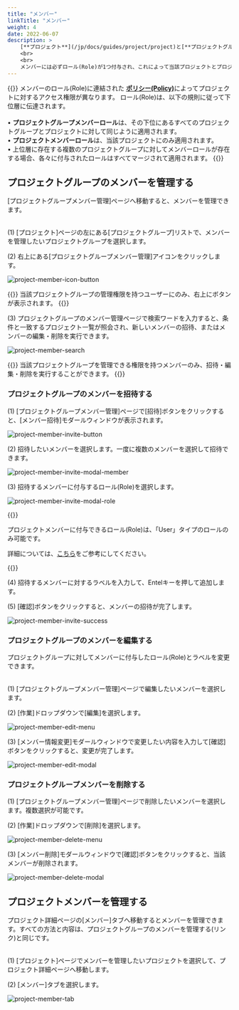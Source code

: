 ```yaml
---
title: "メンバー"
linkTitle: "メンバー"
weight: 4
date: 2022-06-07
description: >
    [**プロジェクト**](/jp/docs/guides/project/project)と[**プロジェクトグループ**](/jp/docs/guides/project/project-group)に **メンバー**を招待して[**ロール(Role)**](/jp/docs/guides/administration/iam-role)を付与することができます。
    <br>
    <br>
    メンバーには必ずロール(Role)が1つ付与され、これによって当該プロジェクトとプロジェクトグループに対するアクセスを管理することができます。
---
```


{{<alert>}}
メンバーのロール(Role)に連結された [**ポリシー(Policy)**](/jp/docs/guides/administration/iam-policy)によってプロジェクトに対するアクセス権限が異なります。
ロール(Role)は、以下の規則に従って下位層に伝達されます。
<br>
<br>
• **プロジェクトグループメンバーロール**は、その下位にあるすべてのプロジェクトグループとプロジェクトに対して同じように適用されます。
<br>
• **プロジェクトメンバーロール**は、当該プロジェクトにのみ適用されます。
<br>
• 上位層に存在する複数のプロジェクトグループに対してメンバーロールが存在する場合、各々に付与されたロールはすべてマージされて適用されます。
{{</alert>}}

## プロジェクトグループのメンバーを管理する

[プロジェクトグループメンバー管理]ページへ移動すると、メンバーを管理できます。
<br>
<br>

(1) [プロジェクト]ページの左にある[プロジェクトグループ]リストで、メンバーを管理したいプロジェクトグループを選択します。

(2) 右上にある[プロジェクトグループメンバー管理]アイコンをクリックします。

![project-member-icon-button](/jp/docs/guides/project/member-img/project-member-icon-button.png)

{{<alert title="">}}
当該プロジェクトグループの管理権限を持つユーザーにのみ、右上にボタンが表示されます。
{{</alert>}}

(3) プロジェクトグループのメンバー管理ページで検索ワードを入力すると、条件と一致するプロジェクト一覧が照会され、新しいメンバーの招待、またはメンバーの編集・削除を実行できます。

![project-member-search](/jp/docs/guides/project/member-img/project-member-search.png)

{{<alert title="">}}
当該プロジェクトグループを管理できる権限を持つメンバーのみ、招待・編集・削除を実行することができます。
{{</alert>}}

### プロジェクトグループのメンバーを招待する

(1) [プロジェクトグループメンバー管理]ページで[招待]ボタンをクリックすると、[メンバー招待]モダールウィンドウが表示されます。

![project-member-invite-button](/jp/docs/guides/project/member-img/project-member-invite-button.png)

(2) 招待したいメンバーを選択します。一度に複数のメンバーを選択して招待できます。

![project-member-invite-modal-member](/jp/docs/guides/project/member-img/project-member-invite-modal-member.png)

(3) 招待するメンバーに付与するロール(Role)を選択します。

![project-member-invite-modal-role](/jp/docs/guides/project/member-img/project-member-invite-modal-role.png)

{{<alert title="メンバーロール(Role)">}}

プロジェクトメンバーに付与できるロール(Role)は、「User」タイプのロールのみ可能です。 

詳細については、[こちら](/jp/docs/guides/administration/iam-role)をご参考にしてください。

{{</alert>}}

(4) 招待するメンバーに対するラベルを入力して、Entelキーを押して追加します。

(5) [確認]ボタンをクリックすると、メンバーの招待が完了します。

![project-member-invite-success](/jp/docs/guides/project/member-img/project-member-invite-success.png)

### プロジェクトグループのメンバーを編集する

プロジェクトグループに対してメンバーに付与したロール(Role)とラベルを変更できます。
<br>
<br>

(1) [プロジェクトグループメンバー管理]ページで編集したいメンバーを選択します。

(2) [作業]ドロップダウンで[編集]を選択します。

![project-member-edit-menu](/jp/docs/guides/project/member-img/project-member-edit-menu.png)

(3) [メンバー情報変更]モダールウィンドウで変更したい内容を入力して[確認]ボタンをクリックすると、変更が完了します。

![project-member-edit-modal](/jp/docs/guides/project/member-img/project-member-edit-modal.png)

### プロジェクトグループメンバーを削除する

(1) [プロジェクトグループメンバー管理]ページで削除したいメンバーを選択します。複数選択が可能です。

(2) [作業]ドロップダウンで[削除]を選択します。

![project-member-delete-menu](/jp/docs/guides/project/member-img/project-member-delete-menu.png)

(3) [メンバー削除]モダールウィンドウで[確認]ボタンをクリックすると、当該メンバーが削除されます。

![project-member-delete-modal](/jp/docs/guides/project/member-img/project-member-delete-modal.png)


## プロジェクトメンバーを管理する

プロジェクト詳細ページの[メンバー]タブへ移動するとメンバーを管理できます。すべての方法と内容は、プロジェクトグループのメンバーを管理する(リンク)と同じです。
<br>
<br>

(1) [プロジェクト]ページでメンバーを管理したいプロジェクトを選択して、プロジェクト詳細ページへ移動します。

(2) [メンバー]タブを選択します。

![project-member-tab](/jp/docs/guides/project/member-img/project-member-tab.png)
